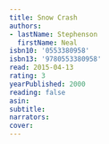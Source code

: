 ```yaml
---
title: Snow Crash
authors:
- lastName: Stephenson
  firstName: Neal
isbn10: '0553380958'
isbn13: '9780553380958'
read: 2015-04-13
rating: 3
yearPublished: 2000
reading: false
asin:
subtitle:
narrators:
cover:
---
```

